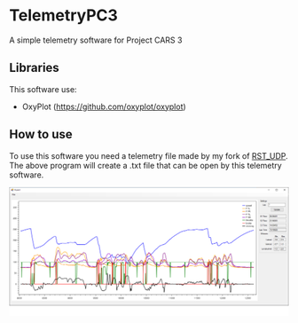 # TelemetryPC3
A simple telemetry software for Project CARS 3

## Libraries
This software use:
* OxyPlot (https://github.com/oxyplot/oxyplot) 

## How to use
To use this software you need a telemetry file made by my fork of [RST_UDP](https://github.com/CodeSailer/RST_UDP).  
The above program will create a .txt file that can be open by this telemetry software.

![](https://github.com/CodeSailer/TelemetryPC3/blob/main/Images/TelemetryPC3%20screenshot.png)
